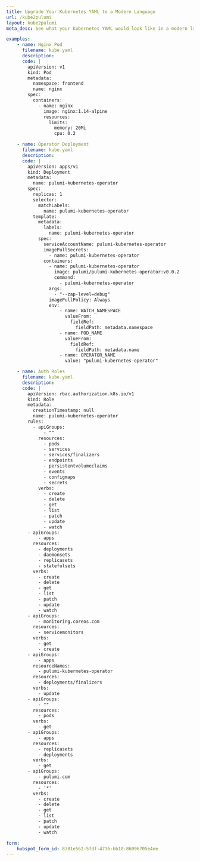 ```yaml
---
title: Upgrade Your Kubernetes YAML to a Modern Language
url: /kube2pulumi
layout: kube2pulumi
meta_desc: See what your Kubernetes YAML would look like in a modern language thanks to Pulumi.

examples:
    - name: Nginx Pod
      filename: kube.yaml
      description:
      code: |
        apiVersion: v1
        kind: Pod
        metadata:
          namespace: frontend
          name: nginx
        spec:
          containers:
            - name: nginx
              image: nginx:1.14-alpine
              resources:
                limits:
                  memory: 20Mi
                  cpu: 0.2

    - name: Operator Deployment
      filename: kube.yaml
      description:
      code: |
        apiVersion: apps/v1
        kind: Deployment
        metadata:
          name: pulumi-kubernetes-operator
        spec:
          replicas: 1
          selector:
            matchLabels:
              name: pulumi-kubernetes-operator
          template:
            metadata:
              labels:
                name: pulumi-kubernetes-operator
            spec:
              serviceAccountName: pulumi-kubernetes-operator
              imagePullSecrets:
                - name: pulumi-kubernetes-operator
              containers:
                - name: pulumi-kubernetes-operator
                  image: pulumi/pulumi-kubernetes-operator:v0.0.2
                  command:
                    - pulumi-kubernetes-operator
                args:
                  - "--zap-level=debug"
                imagePullPolicy: Always
                env:
                    - name: WATCH_NAMESPACE
                      valueFrom:
                        fieldRef:
                          fieldPath: metadata.namespace
                    - name: POD_NAME
                      valueFrom:
                        fieldRef:
                          fieldPath: metadata.name
                    - name: OPERATOR_NAME
                      value: "pulumi-kubernetes-operator"

    - name: Auth Roles
      filename: kube.yaml
      description:
      code: |
        apiVersion: rbac.authorization.k8s.io/v1
        kind: Role
        metadata:
          creationTimestamp: null
          name: pulumi-kubernetes-operator
        rules:
          - apiGroups:
              - ""
            resources:
              - pods
              - services
              - services/finalizers
              - endpoints
              - persistentvolumeclaims
              - events
              - configmaps
              - secrets
            verbs:
              - create
              - delete
              - get
              - list
              - patch
              - update
              - watch
        - apiGroups:
            - apps
          resources:
            - deployments
            - daemonsets
            - replicasets
            - statefulsets
          verbs:
            - create
            - delete
            - get
            - list
            - patch
            - update
            - watch
        - apiGroups:
            - monitoring.coreos.com
          resources:
            - servicemonitors
          verbs:
            - get
            - create
        - apiGroups:
            - apps
          resourceNames:
            - pulumi-kubernetes-operator
          resources:
            - deployments/finalizers
          verbs:
            - update
        - apiGroups:
            - ""
          resources:
            - pods
          verbs:
            - get
        - apiGroups:
            - apps
          resources:
            - replicasets
            - deployments
          verbs:
            - get
        - apiGroups:
            - pulumi.com
          resources:
            - '*'
          verbs:
            - create
            - delete
            - get
            - list
            - patch
            - update
            - watch

form:
    hubspot_form_id: 8381e562-5fdf-4736-bb10-86096705e4ee
---
```

